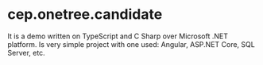 # cep.onetree.candidate
It is a demo written on TypeScript and C Sharp over Microsoft .NET platform. Is very simple project with one used: Angular, ASP.NET Core, SQL Server, etc.
